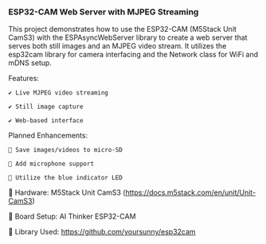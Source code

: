 ### ESP32-CAM Web Server with MJPEG Streaming

This project demonstrates how to use the ESP32-CAM (M5Stack Unit CamS3) with the ESPAsyncWebServer library to create a web server that serves both still images and an MJPEG video stream. It utilizes the esp32cam library for camera interfacing and the Network class for WiFi and mDNS setup.

Features:

    ✔️ Live MJPEG video streaming

    ✔️ Still image capture

    ✔️ Web-based interface

Planned Enhancements:

    🔹 Save images/videos to micro-SD

    🔹 Add microphone support

    🔹 Utilize the blue indicator LED

📌 Hardware: M5Stack Unit CamS3 (https://docs.m5stack.com/en/unit/Unit-CamS3)

📌 Board Setup: AI Thinker ESP32-CAM

📌 Library Used: https://github.com/yoursunny/esp32cam
